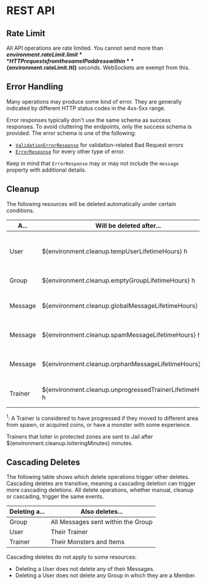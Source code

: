 # REST API

## Rate Limit

All API operations are rate limited.
You cannot send more than **${environment.rateLimit.limit}** HTTP requests
from the same IP address within **${environment.rateLimit.ttl}** seconds.
WebSockets are exempt from this.

## Error Handling

Many operations may produce some kind of error.
They are generally indicated by different HTTP status codes in the 4xx-5xx range.

Error responses typically don't use the same schema as success responses.
To avoid cluttering the endpoints, only the success schema is provided.
The error schema is one of the following:

* [`ValidationErrorResponse`](#model-ValidationErrorResponse) for validation-related Bad Request errors
* [`ErrorResponse`](#model-ErrorResponse) for every other type of error.

Keep in mind that `ErrorResponse` may or may not include the `message` property with additional details.

## Cleanup

The following resources will be deleted automatically under certain conditions.

| A...    | Will be deleted after...                                  | If...                             |
|---------|-----------------------------------------------------------|-----------------------------------|
| User    | ${environment.cleanup.tempUserLifetimeHours} h            | they seem to be for temporary use |
| Group   | ${environment.cleanup.emptyGroupLifetimeHours} h          | it has no messages                |
| Message | ${environment.cleanup.globalMessageLifetimeHours} h       | it was posted in a global channel |
| Message | ${environment.cleanup.spamMessageLifetimeHours} h         | it appears to be spam             |
| Message | ${environment.cleanup.orphanMessageLifetimeHours} h       | the sender was deleted            |
| Trainer | ${environment.cleanup.unprogressedTrainerLifetimeHours} h | they did not progress<sup>1</sup> |

<sup>1</sup>: A Trainer is considered to have progressed if they moved to different area from spawn,
or acquired coins, or have a monster with some experience.

Trainers that loiter in protected zones are sent to Jail after ${environment.cleanup.loiteringMinutes} minutes.

## Cascading Deletes

The following table shows which delete operations trigger other deletes.
Cascading deletes are transitive, meaning a cascading deletion can trigger more cascading deletions.
All delete operations, whether manual, cleanup or cascading, trigger the same events.

| Deleting a... | Also deletes...                    |
|---------------|------------------------------------|
| Group         | All Messages sent within the Group |
| User          | Their Trainer                      |
| Trainer       | Their Monsters and Items           |

Cascading deletes do not apply to some resources:

* Deleting a User does not delete any of their Messages.
* Deleting a User does not delete any Group in which they are a Member.
